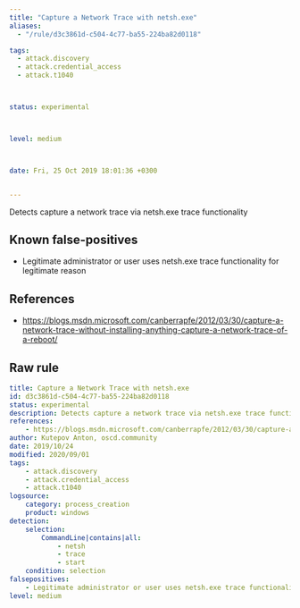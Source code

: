 ```yaml
---
title: "Capture a Network Trace with netsh.exe"
aliases:
  - "/rule/d3c3861d-c504-4c77-ba55-224ba82d0118"

tags:
  - attack.discovery
  - attack.credential_access
  - attack.t1040



status: experimental



level: medium



date: Fri, 25 Oct 2019 18:01:36 +0300


---
```


Detects capture a network trace via netsh.exe trace functionality

<!--more-->


## Known false-positives

* Legitimate administrator or user uses netsh.exe trace functionality for legitimate reason



## References

* https://blogs.msdn.microsoft.com/canberrapfe/2012/03/30/capture-a-network-trace-without-installing-anything-capture-a-network-trace-of-a-reboot/


## Raw rule
```yaml
title: Capture a Network Trace with netsh.exe
id: d3c3861d-c504-4c77-ba55-224ba82d0118
status: experimental
description: Detects capture a network trace via netsh.exe trace functionality
references:
    - https://blogs.msdn.microsoft.com/canberrapfe/2012/03/30/capture-a-network-trace-without-installing-anything-capture-a-network-trace-of-a-reboot/
author: Kutepov Anton, oscd.community
date: 2019/10/24
modified: 2020/09/01
tags:
    - attack.discovery
    - attack.credential_access
    - attack.t1040
logsource:
    category: process_creation
    product: windows
detection:
    selection:
        CommandLine|contains|all: 
            - netsh
            - trace
            - start
    condition: selection    
falsepositives: 
    - Legitimate administrator or user uses netsh.exe trace functionality for legitimate reason
level: medium

```
